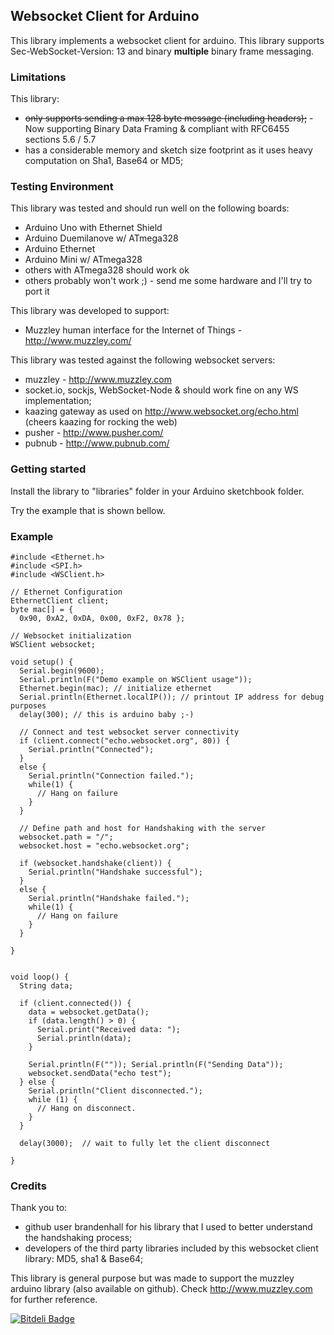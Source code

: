 ## Websocket Client for Arduino

This library implements a websocket client for arduino.
This library supports Sec-WebSocket-Version: 13 and binary **multiple** binary frame messaging.

### Limitations

This library:
  * <del>only supports sending a max 128 byte message (including headers);</del> - Now supporting Binary Data Framing & compliant with RFC6455 sections 5.6 / 5.7
  * has a considerable memory and sketch size footprint as it uses heavy computation on Sha1, Base64 or MD5;

### Testing Environment

This library was tested and should run well on the following boards:
  * Arduino Uno with Ethernet Shield
  * Arduino Duemilanove w/ ATmega328
  * Arduino Ethernet
  * Arduino Mini w/ ATmega328
  * others with ATmega328 should work ok
  * others probably won't work ;) - send me some hardware and I'll try to port it

This library was developed to support:
  * Muzzley human interface for the Internet of Things - http://www.muzzley.com/

This library was tested against the following websocket servers:
  * muzzley - http://www.muzzley.com
  * socket.io, sockjs, WebSocket-Node & should work fine on any WS implementation;
  * kaazing gateway as used on http://www.websocket.org/echo.html (cheers kaazing for rocking the web)
  * pusher - http://www.pusher.com/
  * pubnub - http://www.pubnub.com/

### Getting started

Install the library to "libraries" folder in your Arduino sketchbook folder. 

Try the example that is shown bellow.

### Example
``` arduino
#include <Ethernet.h>
#include <SPI.h>
#include <WSClient.h>

// Ethernet Configuration
EthernetClient client;
byte mac[] = { 
  0x90, 0xA2, 0xDA, 0x00, 0xF2, 0x78 };

// Websocket initialization
WSClient websocket;

void setup() {
  Serial.begin(9600);
  Serial.println(F("Demo example on WSClient usage"));
  Ethernet.begin(mac); // initialize ethernet
  Serial.println(Ethernet.localIP()); // printout IP address for debug purposes
  delay(300); // this is arduino baby ;-)

  // Connect and test websocket server connectivity
  if (client.connect("echo.websocket.org", 80)) {
    Serial.println("Connected");
  } 
  else {
    Serial.println("Connection failed.");
    while(1) {
      // Hang on failure
    }
  }

  // Define path and host for Handshaking with the server
  websocket.path = "/";
  websocket.host = "echo.websocket.org";

  if (websocket.handshake(client)) {
    Serial.println("Handshake successful");
  } 
  else {
    Serial.println("Handshake failed.");
    while(1) {
      // Hang on failure
    }
  }

}


void loop() {
  String data;

  if (client.connected()) {
    data = websocket.getData();
    if (data.length() > 0) {
      Serial.print("Received data: ");
      Serial.println(data);
    }

    Serial.println(F("")); Serial.println(F("Sending Data"));
    websocket.sendData("echo test");
  } else {
    Serial.println("Client disconnected.");
    while (1) {
      // Hang on disconnect.
    }
  }

  delay(3000);  // wait to fully let the client disconnect

}
```

### Credits
Thank you to:
  - github user brandenhall for his library that I used to better understand the handshaking process;
  - developers of the third party libraries included by this websocket client library: MD5, sha1 & Base64;

This library is general purpose but was made to support the muzzley arduino library (also available on github). Check http://www.muzzley.com for further reference.


[![Bitdeli Badge](https://d2weczhvl823v0.cloudfront.net/djsb/arduino-websocketclient/trend.png)](https://bitdeli.com/free "Bitdeli Badge")

